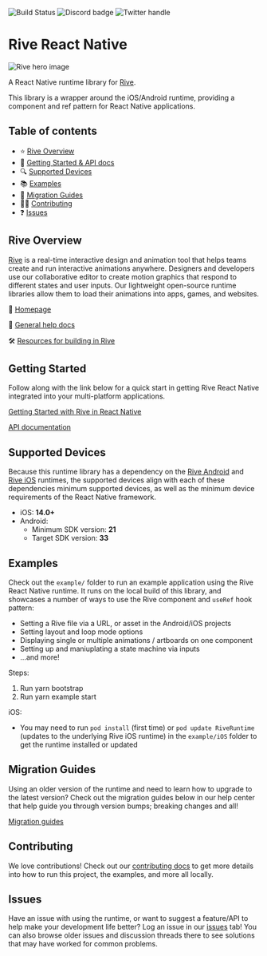![Build Status](https://github.com/rive-app/rive-react-native/actions/workflows/typecheck-lint.yml/badge.svg)
![Discord badge](https://img.shields.io/discord/532365473602600965)
![Twitter handle](https://img.shields.io/twitter/follow/rive_app.svg?style=social&label=Follow)

# Rive React Native

![Rive hero image](https://rive-app.notion.site/image/https%3A%2F%2Fs3-us-west-2.amazonaws.com%2Fsecure.notion-static.com%2Fff44ed5f-1eea-4154-81ef-84547e61c3fd%2Frive_notion.png?table=block&id=f198cab2-c0bc-4ce8-970c-42220379bcf3&spaceId=9c949665-9ad9-445f-b9c4-5ee204f8b60c&width=2000&userId=&cache=v2)

A React Native runtime library for [Rive](https://rive.app).

This library is a wrapper around the iOS/Android runtime, providing a component and ref pattern for React Native applications.

## Table of contents

- :star: [Rive Overview](#rive-overview)
- 🚀 [Getting Started & API docs](#getting-started)
- :mag: [Supported Devices](#supported-devices)
- :books: [Examples](#examples)
- 🏃 [Migration Guides](#migration-guides)
- 👨‍💻 [Contributing](#contributing)
- :question: [Issues](#issues)

## Rive Overview

[Rive](https://rive.app) is a real-time interactive design and animation tool that helps teams create and run interactive animations anywhere. Designers and developers use our collaborative editor to create motion graphics that respond to different states and user inputs. Our lightweight open-source runtime libraries allow them to load their animations into apps, games, and websites.

:house_with_garden: [Homepage](https://rive.app/)

:blue_book: [General help docs](https://help.rive.app/)

🛠 [Resources for building in Rive](https://rive.app/resources/)

## Getting Started

Follow along with the link below for a quick start in getting Rive React Native integrated into your multi-platform applications.

[Getting Started with Rive in React Native](https://help.rive.app/runtimes/overview/react-native)

[API documentation](https://help.rive.app/runtimes/overview/react-native/props)

## Supported Devices

Because this runtime library has a dependency on the [Rive Android](https://github.com/rive-app/rive-android) and [Rive iOS](https://github.com/rive-app/rive-ios) runtimes, the supported devices align with each of these dependencies minimum supported devices, as well as the minimum device requirements of the React Native framework.

- iOS: **14.0+**
- Android:
  - Minimum SDK version: **21**
  - Target SDK version: **33**

## Examples

Check out the `example/` folder to run an example application using the Rive React Native runtime. It runs on the local build of this library, and showcases a number of ways to use the Rive component and `useRef` hook pattern:

- Setting a Rive file via a URL, or asset in the Android/iOS projects
- Setting layout and loop mode options
- Displaying single or multiple animations / artboards on one component
- Setting up and maniuplating a state machine via inputs
- ...and more!
  
Steps:
1. Run yarn bootstrap
2. Run yarn example start

iOS:
- You may need to run `pod install` (first time) or `pod update RiveRuntime` (updates to the underlying Rive iOS runtime) in the `example/iOS` folder to get the runtime installed or updated

## Migration Guides

Using an older version of the runtime and need to learn how to upgrade to the latest version? Check out the migration guides below in our help center that help guide you through version bumps; breaking changes and all!

[Migration guides](https://help.rive.app/runtimes/overview/react-native/migrating-from-v3-to-v4)

## Contributing

We love contributions! Check out our [contributing docs](./CONTRIBUTING.md) to get more details into how to run this project, the examples, and more all locally.

## Issues

Have an issue with using the runtime, or want to suggest a feature/API to help make your development life better? Log an issue in our [issues](https://github.com/rive-app/rive-react-native/issues) tab! You can also browse older issues and discussion threads there to see solutions that may have worked for common problems.

